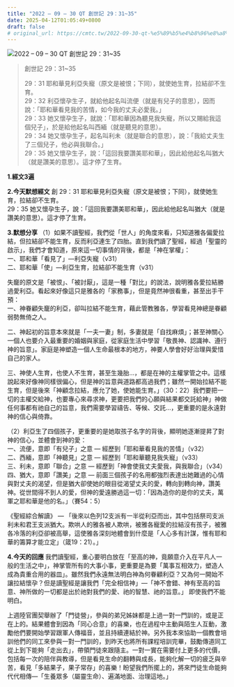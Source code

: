 ```yaml
---
title: "2022 – 09 – 30 QT 創世記 29：31~35"
date: 2025-04-12T01:05:49+0800
draft: false
# original_url: https://cmtc.tw/2022-09-30-qt-%e5%89%b5%e4%b8%96%e8%a8%98-29%ef%bc%9a3135
---
```


![2022 – 09 – 30 QT 創世記 29：31\~35](/images/qt.jpg  "2022 – 09 – 30 QT 創世記 29：31\~35")

> 創世記 29：31\~35
>
> 29：31 耶和華見利亞失寵（原文是被恨；下同），就使她生育，拉結卻不生育。  
> 29：32 利亞懷孕生子，就給他起名叫流便（就是有兒子的意思），因而說：「耶和華看見我的苦情，如今我的丈夫必愛我。」  
> 29：33 她又懷孕生子，就說：「耶和華因為聽見我失寵，所以又賜給我這個兒子」，於是給他起名叫西緬（就是聽見的意思）。  
> 29：34 她又懷孕生子，起名叫利未（就是聯合的意思），說：「我給丈夫生了三個兒子，他必與我聯合。」  
> 29：35 她又懷孕生子，說：「這回我要讚美耶和華」，因此給他起名叫猶大（就是讚美的意思）。這才停了生育。

**1.經文3遍**

**2.今天默想經文**
創 29：31 耶和華見利亞失寵（原文是被恨；下同），就使她生育，拉結卻不生育。  
29：35 她又懷孕生子，說：「這回我要讚美耶和華」，因此給他起名叫猶大（就是讚美的意思）。這才停了生育。

**3.默想分享**
（1）如果不讀聖經，我們從「世人」的角度來看，只知道雅各偏愛拉結，但拉結卻不能生育，反而利亞連生了四胎。直到我們讀了聖經，經過「聖靈的啟示」，我們才會知道，原來這一切事情的背後，都是「神在掌權」：  
一、耶和華「看見了」—利亞失寵（v31）  
二、耶和華「使」—利亞生育，拉結卻不能生育（v31）

失竉的原文是「被恨」、「被討厭」，這是一種「對比」的說法，說明雅各愛拉結勝過愛利亞。看起來好像這只是雅各的「家務事」，但是竟然神很看重，甚至出手干預：  
一、神眷顧失竉的利亞，卻叫拉結不能生育，藉此管教雅各，學習看見神總是眷顧弱勢無倚之人。

二、神起初的旨意本來就是「一夫一妻」制，多妻就是「自找麻煩」；甚至神關心一個人也要介入最重要的婚姻與家庭，從家庭生活中學習「敬畏神、認識神、遵行神的旨意」。家庭是神塑造一個人生命最根本的地方，神要人學會好好治理與愛惜自己的家人。

三、神使人生育，也使人不生育，甚至生幾胎…，都是在神的主權掌管之中。這樣說起來好像神同樣很偏心，但是神的旨意與道路都高過我們；雖然一開始拉結不能生育，但是後來「神顧念拉結，應允了她，使她能生育。」（30：22）我們要把一切的主權交給神，也要專心來尋求神，更要把我們的心願與結果都交託給神」神做任何事都有祂自己的旨意，我們需要學習禱告、等候、交託…，更重要的是永遠對神的信心與倚靠。

（2）利亞生了四個孩子，更重要的是她取孩子名字的背後，顯明她逐漸提昇了對神的信心，並體會到神的愛：  
一、流便，意即「有兒子」之意 — 經歷到「耶和華看見我的苦情」（v32）  
二、西緬，意即「神聽見」之意 — 經歷到「耶和華聽見我失寵」（v33）  
三、利未，意即「聯合」之意 — 經歷到「神會使我丈夫愛我，與我聯合」（v34）  
四、猶大，意即「讚美」之意 — 前面三個孩子的名用都強烈表達出她難過的心情與對丈夫的渴望，但是猶大卻使她的眼目從渴望丈夫的愛，轉向到轉向神，讚美神。從世間得不到人的愛，但神的愛遠勝過這一切：「因為造你的是你的丈夫，萬軍之耶和華是他的名。」（賽54：5）

《聖經綜合解讀》 — 「後來以色列12支派有一半從利亞而出，其中包括祭司支派利未和君王支派猶大。欺哄人的雅各被人欺哄，被雅各寵愛的拉結沒有孩子，被雅各冷落的利亞卻被高舉，這使雅各深刻地體會到什麼是「人心多有計謀，惟有耶和華的籌算才能立定」（箴19：21）。」

**4.今天的回應**
我們讀聖經，重心要明白放在「至高的神，竟願意介入在平凡人一般的生活之中」，神掌管所有的大事小事，更重要是為要「萬事互相效力，塑造人成為貴重合用的器皿」。雖然我們永遠無法明白神為何眷顧利亞？又為何一開始不讓拉結懷孕？但是讀聖經是讓我們「完全相信神」—「神不會錯、神有至高的旨意、神所做的一切都是出於祂對我們的愛、祂的智慧、祂的旨意。」 即使我們不能明白。

上週陸官團契舉辦了「門徒營」，參與的弟兄姊妹都是上過一對一門訓的，或是正在上的。結果體會到因為「同心合意」的喜樂，也在過程中主動與陌生人互動，激勵他們要開始學習跟軍人傳福音，並且持續連結於神。另外我本來協助一個教會培訓他們的同工來參與一對一門訓的，到昨天也將所有課程培訓完畢，鼓勵傳道同工從上到下能夠「走出去」，帶領門徒來跟隨主。一對一實在需要付上更多的代價，包括每一次的陪伴與教導，但是看見生命的翻轉與成長，能夠化解一切的疲乏與辛苦，看見「多結果子，果子常存」的喜樂！盼望我們所擺上的，將來門徒生命能夠代代相傳—「生養眾多（屬靈生命）、遍滿地面、治理這地。」
